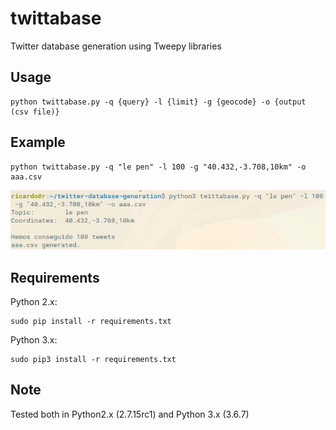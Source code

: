 # twittabase
Twitter database generation using Tweepy libraries

## Usage
```
python twittabase.py -q {query} -l {limit} -g {geocode} -o {output (csv file)}
```

## Example
```
python twittabase.py -q "le pen" -l 100 -g "40.432,-3.708,10km" -o aaa.csv
```

![Screenshot](images/img1.png)

## Requirements

Python 2.x:

```
sudo pip install -r requirements.txt
```

Python 3.x:

```
sudo pip3 install -r requirements.txt
```

## Note

Tested both in Python2.x (2.7.15rc1) and Python 3.x (3.6.7)